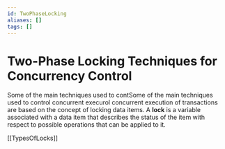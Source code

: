 ```yaml
---
id: TwoPhaseLocking
aliases: []
tags: []
---
```


# Two-Phase Locking Techniques for Concurrency Control

Some of the main techniques used to contSome of the main techniques used to control concurrent execurol concurrent execution of transactions are based on the concept of locking data items. A **lock** is a variable associated with a data item that describes the status of the item with respect to possible operations that can be applied to it.

[[TypesOfLocks]]
